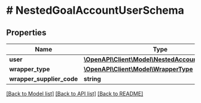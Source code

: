 # # NestedGoalAccountUserSchema

## Properties

Name | Type | Description | Notes
------------ | ------------- | ------------- | -------------
**user** | [**\OpenAPI\Client\Model\NestedAccountUserSchema**](NestedAccountUserSchema.md) |  |
**wrapper_type** | [**\OpenAPI\Client\Model\WrapperType**](WrapperType.md) |  |
**wrapper_supplier_code** | **string** |  |

[[Back to Model list]](../../README.md#models) [[Back to API list]](../../README.md#endpoints) [[Back to README]](../../README.md)
